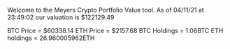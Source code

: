 Welcome to the Meyers Crypto Portfolio Value tool. 
As of 04/11/21 at 23:49:02 our valuation is $122129.49 

BTC Price = $60338.14
 ETH Price = $2157.68
BTC Holdings = 1.06BTC
 ETH holdings = 26.960005962ETH 
